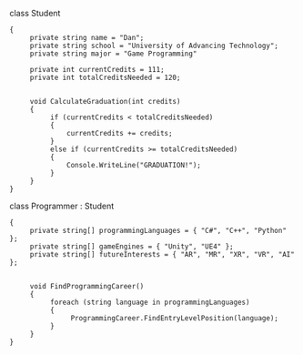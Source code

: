 class Student

    {    
         private string name = "Dan";
         private string school = "University of Advancing Technology";
         private string major = "Game Programming"
         
         private int currentCredits = 111;
         private int totalCreditsNeeded = 120;
  
  
         void CalculateGraduation(int credits)
         {
              if (currentCredits < totalCreditsNeeded)
              {
                  currentCredits += credits;
              }
              else if (currentCredits >= totalCreditsNeeded)
              {
                  Console.WriteLine("GRADUATION!");
              }
         }
    }

class Programmer : Student

    {
         private string[] programmingLanguages = { "C#", "C++", "Python" };
         private string[] gameEngines = { "Unity", "UE4" };
         private string[] futureInterests = { "AR", "MR", "XR", "VR", "AI" };
         
         
         void FindProgrammingCareer()
         {
              foreach (string language in programmingLanguages)
              {
                   ProgrammingCareer.FindEntryLevelPosition(language);
              }
         }
    }
